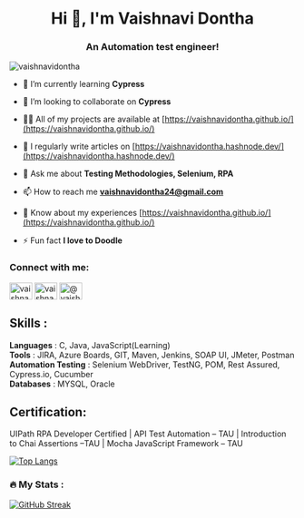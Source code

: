 <h1 align="center">Hi 👋, I'm Vaishnavi Dontha</h1>
<h3 align="center">An Automation test engineer!</h3>

<p align="left"> <img src="https://komarev.com/ghpvc/?username=vaishnavidontha&label=Profile%20views&color=0e75b6&style=flat" alt="vaishnavidontha" /> </p>

- 🌱 I’m currently learning **Cypress**

- 👯 I’m looking to collaborate on **Cypress**

- 👨‍💻 All of my projects are available at [https://vaishnavidontha.github.io/](https://vaishnavidontha.github.io/)

- 📝 I regularly write articles on [https://vaishnavidontha.hashnode.dev/](https://vaishnavidontha.hashnode.dev/)

- 💬 Ask me about **Testing Methodologies, Selenium, RPA**

- 📫 How to reach me **vaishnavidontha24@gmail.com**

- 📄 Know about my experiences [https://vaishnavidontha.github.io/](https://vaishnavidontha.github.io/)

- ⚡ Fun fact **I love to Doodle**

<h3 align="left">Connect with me:</h3>
<p align="left">
<a href="https://twitter.com/vaishnavidontha" target="blank"><img align="center" src="https://raw.githubusercontent.com/rahuldkjain/github-profile-readme-generator/master/src/images/icons/Social/twitter.svg" alt="vaishnavidontha" height="30" width="40" /></a>
<a href="https://linkedin.com/in/vaishnavi dontha" target="blank"><img align="center" src="https://raw.githubusercontent.com/rahuldkjain/github-profile-readme-generator/master/src/images/icons/Social/linked-in-alt.svg" alt="vaishnavi dontha" height="30" width="40" /></a>
<a href="https://hashnode.com/@vaishnavidontha24" target="blank"><img align="center" src="https://raw.githubusercontent.com/rahuldkjain/github-profile-readme-generator/master/src/images/icons/Social/hashnode.svg" alt="@vaishnavidontha24" height="30" width="40" /></a>
</p>

## Skills : 
**Languages** : C, Java, JavaScript(Learning) <br>
**Tools** : JIRA, Azure Boards, GIT, Maven, Jenkins, SOAP UI, JMeter, Postman <br>
**Automation Testing** : Selenium WebDriver, TestNG, POM, Rest Assured, Cypress.io, Cucumber <br>
**Databases** : MYSQL, Oracle

## Certification: 
UIPath RPA Developer Certified | API Test Automation – TAU | Introduction to Chai Assertions –TAU | Mocha JavaScript Framework – TAU

[![Top Langs](https://github-readme-stats.vercel.app/api/top-langs/?username=vaishnavidontha&layout=compact&count_private=true)](https://github.com/vaishnavidontha/github-readme-stats)

### :fire: My Stats : 
[![GitHub Streak](http://github-readme-streak-stats.herokuapp.com?user=VaishnaviDontha&theme=dark&background=000000)](https://git.io/streak-stats)
